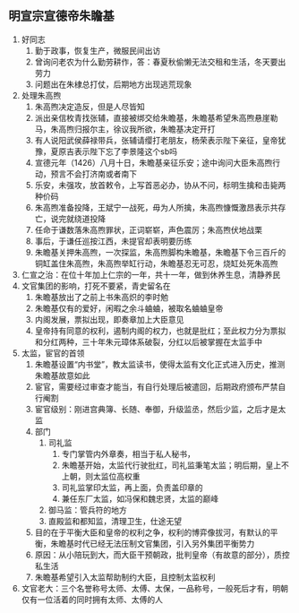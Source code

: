 ## 明宣宗宣德帝朱瞻基

1. 好同志
   1. 勤于政事，恢复生产，微服民间出访
   2. 曾询问老农为什么勤劳耕作，答：春夏秋偷懒无法交租和生活，冬天要出劳力
   3. 问题出在朱棣总打仗，后期地方出现逃荒现象
2. 处理朱高煦
   1. 朱高煦决定造反，但是人尽皆知
   2. 派出亲信枚青找张辅，直接被绑交给朱瞻基，朱瞻基希望朱高煦悬崖勒马，朱高煦归报尔主，徐议我所欲，朱瞻基决定开打
   3. 有人说阳武侯薛禄带兵，张辅请缨打老朋友，杨荣表示陛下亲征，皇帝犹豫，夏原吉表示陛下忘了李景隆这个sb吗
   4. 宣德元年（1426）八月十日，朱瞻基亲征乐安；途中询问大臣朱高煦行动，预言不会打济南或者南下
   5. 乐安，未强攻，放首敕令，上写首恶必办，协从不问，标明生擒和击毙两种价码
   6. 朱高煦准备投降，王斌宁一战死，毋为人所擒，朱高煦慷慨激昂表示共存亡，说完就绕道投降
   7. 任命于谦数落朱高煦罪状，正词崭崭，声色震厉；朱高煦伏地战栗
   8. 事后，于谦任巡按江西，未提官却表明要历练
   9. 朱瞻基关押朱高煦，一次探监，朱高煦脚构朱瞻基，朱瞻基下令三百斤的铜缸盖住朱高煦，朱高煦举缸行动，朱瞻基忍无可忍，烧缸处死朱高煦
3. 仁宣之治：在位十年加上仁宗的一年，共十一年，做到休养生息，清静养民
4. 文官集团的影响，打死不要紧，青史留名在
   1. 朱瞻基放出了之前上书朱高炽的李时勉
   2. 朱瞻基仅有的爱好，闲暇之余斗蛐蛐，被取名蛐蛐皇帝
   3. 内阁发展，票拟出现，即奏章加上大臣意见
   4. 皇帝持有同意的权利，遏制内阁的权力，也就是批红；至此权力分为票拟和分红两种，三十年朱元璋体系破裂，分红以后被掌握在太监手中
5. 太监，宦官的首领
   1. 朱瞻基设置“内书堂”，教太监读书，使得太监有文化正式进入历史，推测朱瞻基故意如此
   2. 宦官，需要经过审查才能当，有自行处理后被遣回，后期政府颁布严禁自行阉割
   3. 宦官级别：刚进宫典簿、长随、奉御，升级监丞，然后少监，之后才是太监
   4. 部门
      1. 司礼监
         1. 专门掌管内外章奏，相当于私人秘书，
         2. 朱瞻基开始，太监代行驶批红，司礼监秉笔太监；明后期，皇上不上朝，则太监位高权重
         3. 司礼监掌印太监，再上面，负责盖印章的
         4. 兼任东厂太监，如冯保和魏忠贤，太监的巅峰
      2. 御马监：管兵符的地方
      3. 直殿监和都知监，清理卫生，仕途无望
   5. 目的在于平衡大臣和皇帝的权利之争，权利的博弈像拔河，有默认的平衡，朱瞻基时代已经无法压制文官集团，引入另外集团平衡势力
   6. 原因：从小陪玩到大，而大臣干预朝政，批判皇帝（有故意的部分），质控私生活
   7. 朱瞻基希望引入太监帮助制约大臣，且控制太监权利
6. 文官老大：三个名誉称号太师、太傅、太保，一品称号，一般死后才有，明朝仅有一位活着的同时拥有太师、太傅的人